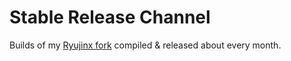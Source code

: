 # Stable Release Channel

Builds of my [Ryujinx fork](https://ryujinx.app) compiled &amp; released about every month.
